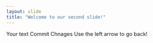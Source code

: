```yaml
---
layout: slide
title: "Welcome to our second slide!"
---
```

Your text Commit Chnages
Use the left arrow to go back!
